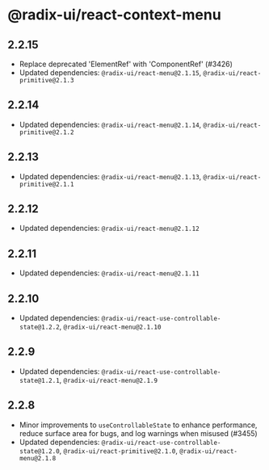 # @radix-ui/react-context-menu

## 2.2.15

- Replace deprecated 'ElementRef' with 'ComponentRef' (#3426)
- Updated dependencies: `@radix-ui/react-menu@2.1.15`, `@radix-ui/react-primitive@2.1.3`

## 2.2.14

- Updated dependencies: `@radix-ui/react-menu@2.1.14`, `@radix-ui/react-primitive@2.1.2`

## 2.2.13

- Updated dependencies: `@radix-ui/react-menu@2.1.13`, `@radix-ui/react-primitive@2.1.1`

## 2.2.12

- Updated dependencies: `@radix-ui/react-menu@2.1.12`

## 2.2.11

- Updated dependencies: `@radix-ui/react-menu@2.1.11`

## 2.2.10

- Updated dependencies: `@radix-ui/react-use-controllable-state@1.2.2`, `@radix-ui/react-menu@2.1.10`

## 2.2.9

- Updated dependencies: `@radix-ui/react-use-controllable-state@1.2.1`, `@radix-ui/react-menu@2.1.9`

## 2.2.8

- Minor improvements to `useControllableState` to enhance performance, reduce surface area for bugs, and log warnings when misused (#3455)
- Updated dependencies: `@radix-ui/react-use-controllable-state@1.2.0`, `@radix-ui/react-primitive@2.1.0`, `@radix-ui/react-menu@2.1.8`
